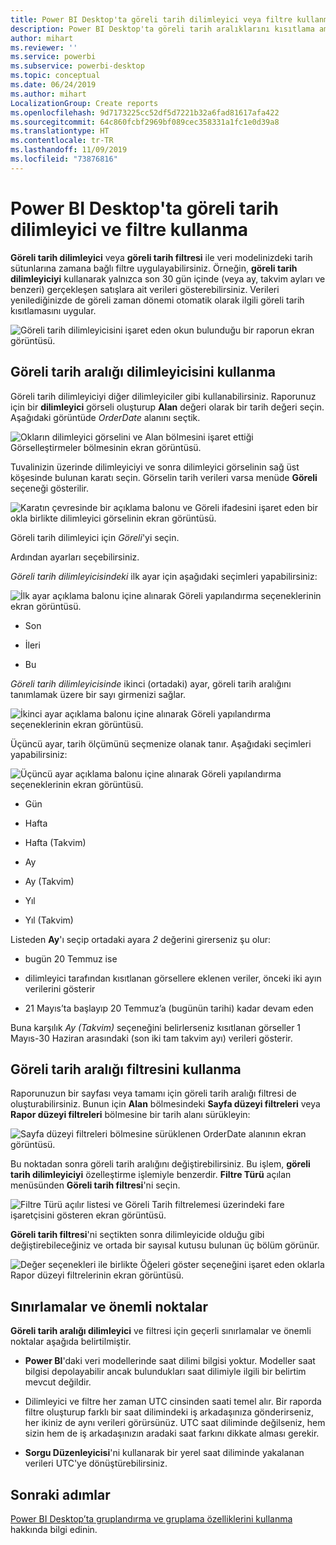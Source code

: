 ```yaml
---
title: Power BI Desktop'ta göreli tarih dilimleyici veya filtre kullanma
description: Power BI Desktop'ta göreli tarih aralıklarını kısıtlama amacıyla dilimleyicileri veya filtreleri kullanmayı öğrenin
author: mihart
ms.reviewer: ''
ms.service: powerbi
ms.subservice: powerbi-desktop
ms.topic: conceptual
ms.date: 06/24/2019
ms.author: mihart
LocalizationGroup: Create reports
ms.openlocfilehash: 9d7173225cc52df5d7221b32a6fad81617afa422
ms.sourcegitcommit: 64c860fcbf2969bf089cec358331a1fc1e0d39a8
ms.translationtype: HT
ms.contentlocale: tr-TR
ms.lasthandoff: 11/09/2019
ms.locfileid: "73876816"
---
```

# <a name="use-a-relative-date-slicer-and-filter-in-power-bi-desktop"></a>Power BI Desktop'ta göreli tarih dilimleyici ve filtre kullanma

**Göreli tarih dilimleyici** veya **göreli tarih filtresi** ile veri modelinizdeki tarih sütunlarına zamana bağlı filtre uygulayabilirsiniz. Örneğin, **göreli tarih dilimleyiciyi** kullanarak yalnızca son 30 gün içinde (veya ay, takvim ayları ve benzeri) gerçekleşen satışlara ait verileri gösterebilirsiniz. Verileri yenilediğinizde de göreli zaman dönemi otomatik olarak ilgili göreli tarih kısıtlamasını uygular.

![Göreli tarih dilimleyicisini işaret eden okun bulunduğu bir raporun ekran görüntüsü.](media/desktop-slicer-filter-date-range/relative-date-range-slicer-filter-01.png)

## <a name="use-the-relative-date-range-slicer"></a>Göreli tarih aralığı dilimleyicisini kullanma

Göreli tarih dilimleyiciyi diğer dilimleyiciler gibi kullanabilirsiniz. Raporunuz için bir **dilimleyici** görseli oluşturup **Alan** değeri olarak bir tarih değeri seçin. Aşağıdaki görüntüde *OrderDate* alanını seçtik.

![Okların dilimleyici görselini ve Alan bölmesini işaret ettiği Görselleştirmeler bölmesinin ekran görüntüsü.](media/desktop-slicer-filter-date-range/relative-date-range-slicer-filter-02.png)

Tuvalinizin üzerinde dilimleyiciyi ve sonra dilimleyici görselinin sağ üst köşesinde bulunan karatı seçin. Görselin tarih verileri varsa menüde **Göreli** seçeneği gösterilir.

![Karatın çevresinde bir açıklama balonu ve Göreli ifadesini işaret eden bir okla birlikte dilimleyici görselinin ekran görüntüsü.](media/desktop-slicer-filter-date-range/relative-date-range-slicer-filter-03.png)

Göreli tarih dilimleyici için *Göreli*'yi seçin.

Ardından ayarları seçebilirsiniz.

*Göreli tarih dilimleyicisindeki* ilk ayar için aşağıdaki seçimleri yapabilirsiniz:

![İlk ayar açıklama balonu içine alınarak Göreli yapılandırma seçeneklerinin ekran görüntüsü.](media/desktop-slicer-filter-date-range/relative-date-range-slicer-filter-04.png)

* Son

* İleri

* Bu

*Göreli tarih dilimleyicisinde* ikinci (ortadaki) ayar, göreli tarih aralığını tanımlamak üzere bir sayı girmenizi sağlar.

![İkinci ayar açıklama balonu içine alınarak Göreli yapılandırma seçeneklerinin ekran görüntüsü.](media/desktop-slicer-filter-date-range/relative-date-range-slicer-filter-04a.png)

Üçüncü ayar, tarih ölçümünü seçmenize olanak tanır. Aşağıdaki seçimleri yapabilirsiniz:

![Üçüncü ayar açıklama balonu içine alınarak Göreli yapılandırma seçeneklerinin ekran görüntüsü.](media/desktop-slicer-filter-date-range/relative-date-range-slicer-filter-05.png)

* Gün

* Hafta

* Hafta (Takvim)

* Ay

* Ay (Takvim)

* Yıl

* Yıl (Takvim)

Listeden **Ay**'ı seçip ortadaki ayara *2* değerini girerseniz şu olur:

* bugün 20 Temmuz ise

* dilimleyici tarafından kısıtlanan görsellere eklenen veriler, önceki iki ayın verilerini gösterir

* 21 Mayıs’ta başlayıp 20 Temmuz’a (bugünün tarihi) kadar devam eden

Buna karşılık *Ay (Takvim)* seçeneğini belirlerseniz kısıtlanan görseller 1 Mayıs-30 Haziran arasındaki (son iki tam takvim ayı) verileri gösterir.

## <a name="using-the-relative-date-range-filter"></a>Göreli tarih aralığı filtresini kullanma

Raporunuzun bir sayfası veya tamamı için göreli tarih aralığı filtresi de oluşturabilirsiniz. Bunun için **Alan** bölmesindeki **Sayfa düzeyi filtreleri** veya **Rapor düzeyi filtreleri** bölmesine bir tarih alanı sürükleyin:

![Sayfa düzeyi filtreleri bölmesine sürüklenen OrderDate alanının ekran görüntüsü.](media/desktop-slicer-filter-date-range/relative-date-range-slicer-filter-06.png)

Bu noktadan sonra göreli tarih aralığını değiştirebilirsiniz. Bu işlem, **göreli tarih dilimleyiciyi** özelleştirme işlemiyle benzerdir. **Filtre Türü** açılan menüsünden **Göreli tarih filtresi**'ni seçin.

![Filtre Türü açılır listesi ve Göreli Tarih filtrelemesi üzerindeki fare işaretçisini gösteren ekran görüntüsü.](media/desktop-slicer-filter-date-range/relative-date-range-slicer-filter-07.png)

**Göreli tarih filtresi**'ni seçtikten sonra dilimleyicide olduğu gibi değiştirebileceğiniz ve ortada bir sayısal kutusu bulunan üç bölüm görünür.

![Değer seçenekleri ile birlikte Öğeleri göster seçeneğini işaret eden oklarla Rapor düzeyi filtrelerinin ekran görüntüsü.](media/desktop-slicer-filter-date-range/relative-date-range-slicer-filter-08.png)

## <a name="limitations-and-considerations"></a>Sınırlamalar ve önemli noktalar

**Göreli tarih aralığı dilimleyici** ve filtresi için geçerli sınırlamalar ve önemli noktalar aşağıda belirtilmiştir.

* **Power BI**'daki veri modellerinde saat dilimi bilgisi yoktur. Modeller saat bilgisi depolayabilir ancak bulundukları saat dilimiyle ilgili bir belirtim mevcut değildir.

* Dilimleyici ve filtre her zaman UTC cinsinden saati temel alır. Bir raporda filtre oluşturup farklı bir saat dilimindeki iş arkadaşınıza gönderirseniz, her ikiniz de aynı verileri görürsünüz. UTC saat diliminde değilseniz, hem sizin hem de iş arkadaşınızın aradaki saat farkını dikkate alması gerekir.

* **Sorgu Düzenleyicisi**'ni kullanarak bir yerel saat diliminde yakalanan verileri UTC'ye dönüştürebilirsiniz.

## <a name="next-steps"></a>Sonraki adımlar

[Power BI Desktop’ta gruplandırma ve gruplama özelliklerini kullanma](../desktop-grouping-and-binning.md) hakkında bilgi edinin.

